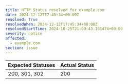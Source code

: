 ```yaml
---
title: HTTP Status resolved for example.com
date: 2024-12-12T17:45:34+00:00Z
resolved: True
resolvedWhen: 2024-12-12T17:45:34+00:00Z
resolvedStartTime: 2024-10-25T21:09:43.191474+00:00
severity: notice
affected:
  - example.com
section: issue
---
```


| Expected Statuses | Actual Status  |
|-------------------|----------------|
| 200, 301, 302 | 200 |

